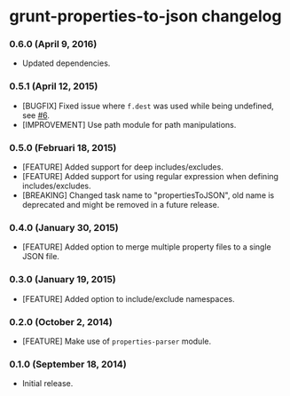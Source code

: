 # grunt-properties-to-json changelog

### 0.6.0 (April 9, 2016)

* Updated dependencies.

### 0.5.1 (April 12, 2015)

* [BUGFIX] Fixed issue where `f.dest` was used while being undefined, see [#6](https://github.com/jcbvm/grunt-properties-to-json/issues/6).
* [IMPROVEMENT] Use path module for path manipulations.

### 0.5.0 (Februari 18, 2015)

* [FEATURE] Added support for deep includes/excludes.
* [FEATURE] Added support for using regular expression when defining includes/excludes.
* [BREAKING] Changed task name to "propertiesToJSON", old name is deprecated and might be removed in a future release.

### 0.4.0 (January 30, 2015)

* [FEATURE] Added option to merge multiple property files to a single JSON file. 

### 0.3.0 (January 19, 2015)

* [FEATURE] Added option to include/exclude namespaces.

### 0.2.0 (October 2, 2014)
* [FEATURE] Make use of `properties-parser` module.

### 0.1.0 (September 18, 2014)

* Initial release.
